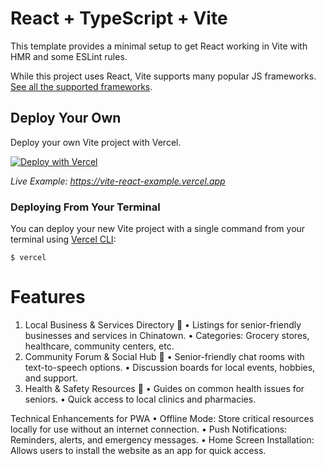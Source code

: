 # React + TypeScript + Vite

This template provides a minimal setup to get React working in Vite with HMR and some ESLint rules.

While this project uses React, Vite supports many popular JS frameworks. [See all the supported frameworks](https://vitejs.dev/guide/#scaffolding-your-first-vite-project).

## Deploy Your Own

Deploy your own Vite project with Vercel.

[![Deploy with Vercel](https://vercel.com/button)](https://vercel.com/new/clone?repository-url=https://github.com/vercel/vercel/tree/main/examples/vite-react&template=vite-react)

_Live Example: https://vite-react-example.vercel.app_

### Deploying From Your Terminal

You can deploy your new Vite project with a single command from your terminal using [Vercel CLI](https://vercel.com/download):

```shell
$ vercel
```
# Features 
1.	Local Business & Services Directory 🏪
	•	Listings for senior-friendly businesses and services in Chinatown.
	•	Categories: Grocery stores, healthcare, community centers, etc.
2.	Community Forum & Social Hub 🏡
	•	Senior-friendly chat rooms with text-to-speech options.
	•	Discussion boards for local events, hobbies, and support.
3.	Health & Safety Resources 🏥
	•	Guides on common health issues for seniors.
	•	Quick access to local clinics and pharmacies.

Technical Enhancements for PWA
	•	Offline Mode: Store critical resources locally for use without an internet connection.
	•	Push Notifications: Reminders, alerts, and emergency messages.
	•	Home Screen Installation: Allows users to install the website as an app for quick access.
